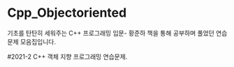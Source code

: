 # Cpp_Objectoriented
기초를 탄탄히 세워주는 C++ 프로그래밍 입문- 황준하 책을 통해 공부하며 풀었던 연습문제 모음집입니다.

#2021-2 C++ 객체 지향 프로그래밍 연습문제.

